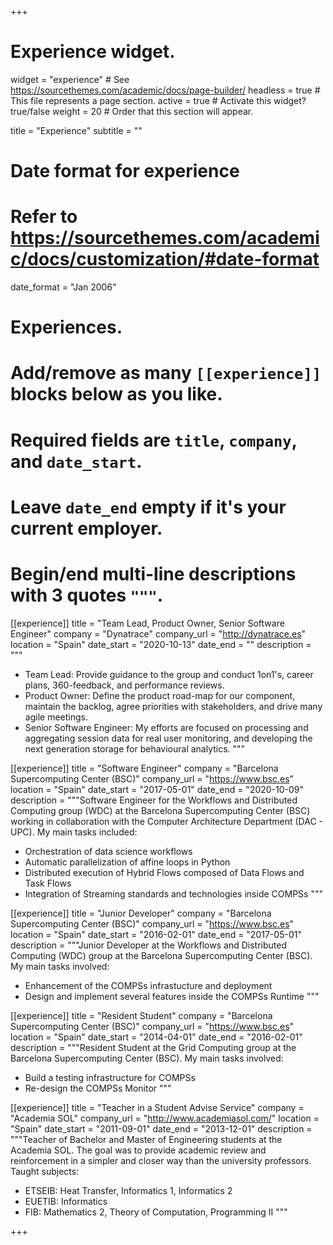 +++
# Experience widget.
widget = "experience"  # See https://sourcethemes.com/academic/docs/page-builder/
headless = true  # This file represents a page section.
active = true  # Activate this widget? true/false
weight = 20  # Order that this section will appear.

title = "Experience"
subtitle = ""

# Date format for experience
#   Refer to https://sourcethemes.com/academic/docs/customization/#date-format
date_format = "Jan 2006"

# Experiences.
#   Add/remove as many `[[experience]]` blocks below as you like.
#   Required fields are `title`, `company`, and `date_start`.
#   Leave `date_end` empty if it's your current employer.
#   Begin/end multi-line descriptions with 3 quotes `"""`.
[[experience]]
  title = "Team Lead, Product Owner, Senior Software Engineer"
  company = "Dynatrace"
  company_url = "http://dynatrace.es"
  location = "Spain"
  date_start = "2020-10-13"
  date_end = ""
  description = """
  * Team Lead: Provide guidance to the group and conduct 1on1's, career plans, 360-feedback, and performance reviews.
  * Product Owner: Define the product road-map for our component, maintain the backlog, agree priorities with stakeholders, and drive many agile meetings.
  * Senior Software Engineer: My efforts are focused on processing and aggregating session data for real user monitoring, and developing the next generation storage for behavioural analytics.
  """
  
[[experience]]
  title = "Software Engineer"
  company = "Barcelona Supercomputing Center (BSC)"
  company_url = "https://www.bsc.es"
  location = "Spain"
  date_start = "2017-05-01"
  date_end = "2020-10-09"
  description = """Software Engineer for the Workflows and Distributed Computing group (WDC) at the Barcelona Supercomputing Center (BSC) working in collaboration with the Computer Architecture Department (DAC - UPC).
  My main tasks included:
  
  * Orchestration of data science workflows
  * Automatic parallelization of affine loops in Python
  * Distributed execution of Hybrid Flows composed of Data Flows and Task Flows
  * Integration of Streaming standards and technologies inside COMPSs
  """
  
[[experience]]
  title = "Junior Developer"
  company = "Barcelona Supercomputing Center (BSC)"
  company_url = "https://www.bsc.es"
  location = "Spain"
  date_start = "2016-02-01"
  date_end = "2017-05-01"
  description = """Junior Developer at the Workflows and Distributed Computing (WDC) group at the Barcelona Supercomputing Center (BSC). 
  My main tasks involved:
  
  * Enhancement of the COMPSs infrastucture and deployment
  * Design and implement several features inside the COMPSs Runtime
  """
  
[[experience]]
  title = "Resident Student"
  company = "Barcelona Supercomputing Center (BSC)"
  company_url = "https://www.bsc.es"
  location = "Spain"
  date_start = "2014-04-01"
  date_end = "2016-02-01"
  description = """Resident Student at the Grid Computing group at the Barcelona Supercomputing Center (BSC). 
  My main tasks involved:
  
  * Build a testing infrastructure for COMPSs
  * Re-design the COMPSs Monitor
  """
  
[[experience]]
  title = "Teacher in a Student Advise Service"
  company = "Academia SOL"
  company_url = "http://www.academiasol.com/"
  location = "Spain"
  date_start = "2011-09-01"
  date_end = "2013-12-01"
  description = """Teacher of Bachelor and Master of Engineering students at the Academia SOL. The goal was to provide academic review and reinforcement in a simpler and closer way than the university professors. 
  Taught subjects:
  
  * ETSEIB: Heat Transfer, Informatics 1, Informatics 2
  * EUETIB: Informatics
  * FIB: Mathematics 2, Theory of Computation, Programming II
  """
  
+++
